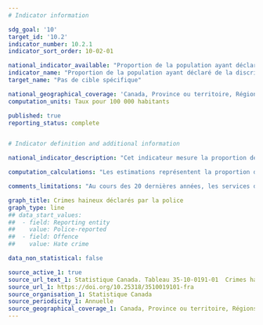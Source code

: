 ```yaml
---
# Indicator information

sdg_goal: '10'
target_id: '10.2'
indicator_number: 10.2.1
indicator_sort_order: 10-02-01

national_indicator_available: "Proportion de la population ayant déclaré de la discrimination ou des traitements injustes"
indicator_name: "Proportion de la population ayant déclaré de la discrimination ou des traitements injustes"
target_name: "Pas de cible spécifique"

national_geographical_coverage: 'Canada, Province ou territoire, Régions métropolitaines de recensement'
computation_units: Taux pour 100 000 habitants

published: true
reporting_status: complete


# Indicator definition and additional information

national_indicator_description: "Cet indicateur mesure la proportion de la population ayant déclaré de la discrimination ou des traitements injustes. Un crime haineux est une infraction criminelle motivée par le biais, les préjugés ou par la haine de la race, de l’origine nationale ou ethnique, de la langue, de la couleur, de la religion, du sexe, de l’âge, de l’incapacité mentale ou physique, de l’orientation sexuelle, de l’identité ou expression de genre, ou de tout autre facteur semblable comme la profession ou les convictions politiques."

computation_calculations: "Les estimations représentent la proportion de la population ayant déclaré de la discrimination ou des traitements injustes pour 100 000 habitants."

comments_limitations: "Au cours des 20 dernières années, les services de police d’un bout à l’autre du Canada ont continué d’améliorer la façon dont ils détectent et déclarent les affaires de crimes haineux. Les changements apportés aux pratiques de déclaration peuvent avoir une incidence sur les statistiques concernant les crimes motivés par la haine. Par exemple, une hausse du nombre de crimes haineux déclarés peut être influencée par la mise en place d'une campagne de sensibilisation sur les crimes haineux. Les données du Canada incluent les provinces et les territoires."

graph_title: Crimes haineux déclarés par la police
graph_type: line
## data_start_values:
##  - field: Reporting entity
##    value: Police-reported
##  - field: Offence
##    value: Hate crime

data_non_statistical: false

source_active_1: true
source_url_text_1: Statistique Canada. Tableau 35-10-0191-01  Crimes haineux déclarés par la police, nombre d'affaires et taux pour 100 000 habitants, provinces, territoires, régions métropolitaines de recensement et Police militaire des Forces canadiennes
source_url_1: https://doi.org/10.25318/3510019101-fra
source_organisation_1: Statistique Canada
source_periodicity_1: Annuelle
source_geographical_coverage_1: Canada, Province ou territoire, Régions métropolitaines de recensement
---
```


